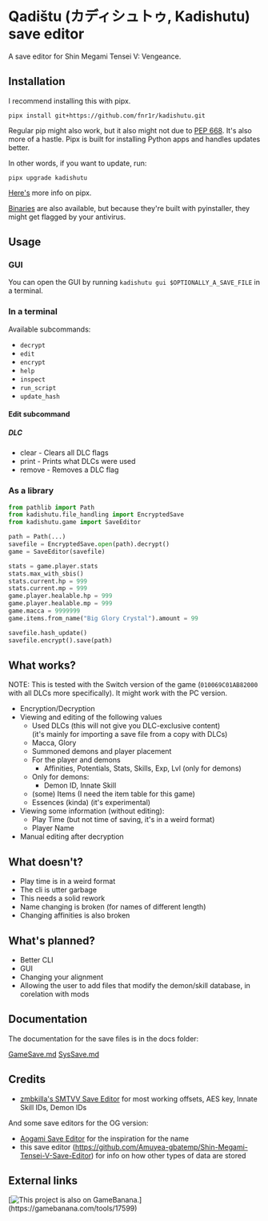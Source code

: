 # Qadištu (カディシュトゥ, Kadishutu) save editor

A save editor for Shin Megami Tensei V: Vengeance.

## Installation

I recommend installing this with pipx.

```shell
pipx install git+https://github.com/fnr1r/kadishutu.git
```

Regular pip might also work, but it also might not due to
[PEP 668](https://peps.python.org/pep-0668/). It's also more of a hastle.
Pipx is built for installing Python apps and handles updates better.

In other words, if you want to update, run:

```shell
pipx upgrade kadishutu
```

[Here's](https://pipx.pypa.io/latest/) more info on pipx.

[Binaries](https://github.com/fnr1r/kadishutu/releases) are also available,
but because they're built with pyinstaller, they might get flagged by your
antivirus.

## Usage

### GUI

You can open the GUI by running `kadishutu gui $OPTIONALLY_A_SAVE_FILE` in a
terminal.

### In a terminal

Available subcommands:

- `decrypt`
- `edit`
- `encrypt`
- `help`
- `inspect`
- `run_script`
- `update_hash`

#### Edit subcommand

##### DLC

- clear - Clears all DLC flags
- print - Prints what DLCs were used
- remove - Removes a DLC flag

### As a library

```python
from pathlib import Path
from kadishutu.file_handling import EncryptedSave
from kadishutu.game import SaveEditor

path = Path(...)
savefile = EncryptedSave.open(path).decrypt()
game = SaveEditor(savefile)

stats = game.player.stats
stats.max_with_sbis()
stats.current.hp = 999
stats.current.mp = 999
game.player.healable.hp = 999
game.player.healable.mp = 999
game.macca = 9999999
game.items.from_name("Big Glory Crystal").amount = 99

savefile.hash_update()
savefile.encrypt().save(path)
```

## What works?

NOTE: This is tested with the Switch version of the game (`010069C01AB82000`
with all DLCs more specifically). It might work with the PC version.

- Encryption/Decryption
- Viewing and editing of the following values
  - Used DLCs (this will not give you DLC-exclusive content)  
    (it's mainly for importing a save file from a copy with DLCs)
  - Macca, Glory
  - Summoned demons and player placement
  - For the player and demons
    - Affinities, Potentials, Stats, Skills, Exp, Lvl (only for demons)
  - Only for demons:
    - Demon ID, Innate Skill
  - (some) Items (I need the item table for this game)
  - Essences (kinda) (it's experimental)
- Viewing some information (without editing):
  - Play Time (but not time of saving, it's in a weird format)
  - Player Name
- Manual editing after decryption

## What doesn't?

- Play time is in a weird format
- The cli is utter garbage
- This needs a solid rework
- Name changing is broken (for names of different length)
- Changing affinities is also broken

## What's planned?

- Better CLI
- GUI
- Changing your alignment
- Allowing the user to add files that modify the demon/skill database, in
  corelation with mods

## Documentation

The documentation for the save files is in the docs folder:

[GameSave.md](docs/GameSave.md)
[SysSave.md](docs/SysSave.md)

## Credits

- [zmbkilla's SMTVV Save Editor](https://github.com/zmbkilla/SMTV-VSaveEditor/tree/e8def6cd038d1a3d23d5bdc7612b1fd13808dfaf)
  for most working offsets, AES key, Innate Skill IDs, Demon IDs

And some save editors for the OG version:

- [Aogami Save Editor](https://github.com/supremetakoyaki/Aogami)
  for the inspiration for the name
- this save editor
  (<https://github.com/Amuyea-gbatemp/Shin-Megami-Tensei-V-Save-Editor>)
  for info on how other types of data are stored

## External links

[![This project is also on GameBanana.]("https://gamebanana.com/tools/embeddables/17599?type=large")](https://gamebanana.com/tools/17599)
